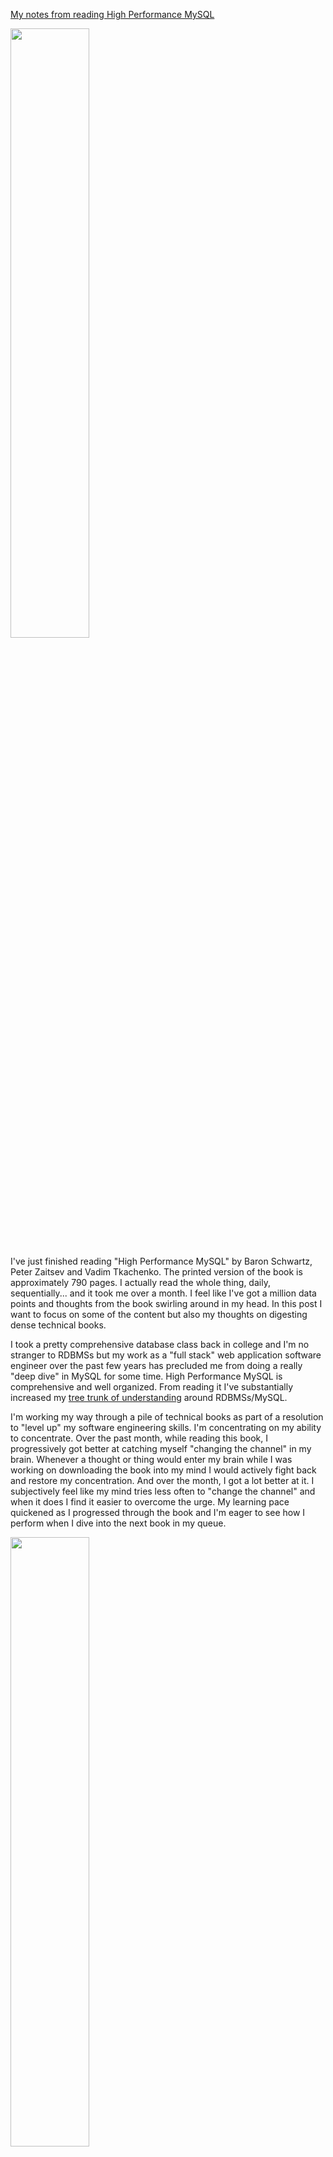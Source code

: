 [My notes from reading High Performance MySQL](https://gist.github.com/cflynn07/46c564935607c444e2258b23f490168f)

<img src="/static/images/high-performance-mysql.png" style="width:50%;">

I've just finished reading "High Performance MySQL" by Baron Schwartz, Peter
Zaitsev and Vadim Tkachenko. The printed version of the book is approximately
790 pages. I actually read the whole thing, daily, sequentially... and it took
me over a month. I feel like I've got a million data points and thoughts from
the book swirling around in my head. In this post I want to focus on some of
the content but also my thoughts on digesting dense technical books.

I took a pretty comprehensive database class back in college and I'm no
stranger to RDBMSs but my work as a "full stack" web application software
engineer over the past few years has precluded me from doing a really "deep
dive" in MySQL for some time. High Performance MySQL is comprehensive and well
organized. From reading it I've substantially increased my [tree trunk of
understanding](https://waitbutwhy.com/2016/05/mailbag-1.html) around
RDBMSs/MySQL.

I'm working my way through a pile of technical books as part of a resolution to
"level up" my software engineering skills. I'm concentrating on my ability to
concentrate. Over the past month, while reading this book, I progressively got
better at catching myself "changing the channel" in my brain.  Whenever a
thought or thing would enter my brain while I was working on downloading the
book into my mind I would actively fight back and restore my concentration. And
over the month, I got a lot better at it. I subjectively feel like my mind
tries less often to "change the channel" and when it does I find it easier to
overcome the urge. My learning pace quickened as I progressed through the book
and I'm eager to see how I perform when I dive into the next book in my queue.

<img src="/static/images/high-performance-mysql-time-blocks.png" style="width:50%;">

Quantifying my progress by dividing the work into "blocks" helped unlock a
sense of progress as I read. I read the book in sections of 10 pages and I
marked the start and end times for each section. My average time spent per
section of 10 pages was approximately 1 hour. I started noticing I could get
through 10 pages in 30-45 minutes in the final quarter of the book. To read the
entire book and comprehend it well probably took on the order of 70-80 hours.

The third edition was published in 2012, around the time of MySQL 5.5, so some
of the information is out of date. I found myself constantly googling claims
made throughout the book thinking "is that still the case?" Things move quickly
in the world of software so often the answer to my question was: no. That being
said, much of the information is still good even 8 years after publication.
High Performance MySQL is still worth a read for anyone that's looking to go
deep in their understanding. The authors, being as knowledgeable as they are,
are foretelling in many instances. For instance: the MySQL query cache (chapter
7), now deprecated and removed as of MySQL8, was always a bit problematic and
difficult to scale. The authors discuss this in detail and as a result I feel
pretty informed why it was formerly a part of MySQL and is no longer.

Being an 800 page book, the information covered is vast and whatever I aspects
I mention about in this post will be a tiny random sample. My guess is most
engineers interested in High Performance MySQL have questions like "How can I
write more performant queries" and "How to optimize for indexes" and "How can I
diagnose slow queries" and "What's the most optimal schema design for my data
and querying needs." From reading this book I feel I can provide more confident
answers to these questions.  That's in large part to the detailed explanations
of b-tree+ indexes, covering indexes, hash indexes, clustering indexes,
composite indexes, query parsing, index selectivity, selective denormalization
strategies, MySQL statistics and logging, etc. In short, through deeper
knowledge of the fundamentals comes increased day-to-day utility.

The book recommends other books for guidance on how to go deeper. One
recommended book I plan to read is "Relational Database Index Design and the
Optimizers" by Mike Leach and Tapio Lahdenmaki. I particularly thought the "3
star" ranking system for quantifying the utility of indexes was interesting.

###### 3 Star Index Ranking
- 1 star: places relevant rows adjacent to each other
- 2 star: rows are sorted in the order the query needs
- 3 star: contains all columns needed (a "covering" index)

The book covers scaling in great detail. Both scaling up and scaling out
(vertical/horizontal scaling) through replication, partitioning and sharding.
With intelligent adaptation of these tools, the authors explain how MySQL can
scale to match the read/write capacity needs of even Facebook.

Also covered, backups and high availability. Naturally the database and the
data within is an incredibly critical part of a system. Having backups and
restoring from those backups is obviously important. High Performance MySQL
covers this.

High Performance MySQL also discusses the ecosystem in which MySQL operates,
such as the operating system, server hardware and network. It covers
quantifying server hardware through benchmarking using tools like `sysbench`.
It teaches the finer points of monitoring system resource utilization, like VM
and IO capacity using `vmstat` and `iostat`. It explores cloud hosted MySQL
offerings like AWS RDS (coincidentally this is probably the most out of date
portion of the book, AWS has gotten a lot better).

Lastly the authors are closely tied with Percona, a drop in replacement for
MySQL. Throughout the book they highlight the utility of their company's tools
(such as
[percona-toolkit](https://www.percona.com/software/database-tools/percona-toolkit))
and the advantages/differences of their "flavor" of MySQL.

I recommend High Performance MySQL to anyone that's ambitiously looking to
intensely enhance their "tree trunk of understanding" on MySQL/RDBMSs. It's old
and partially dated but still worthwhile to purchase. Through reading this book
I feel my focusing abilities have been enhanced and I'm looking foward to
tackling the next book in my queue.
